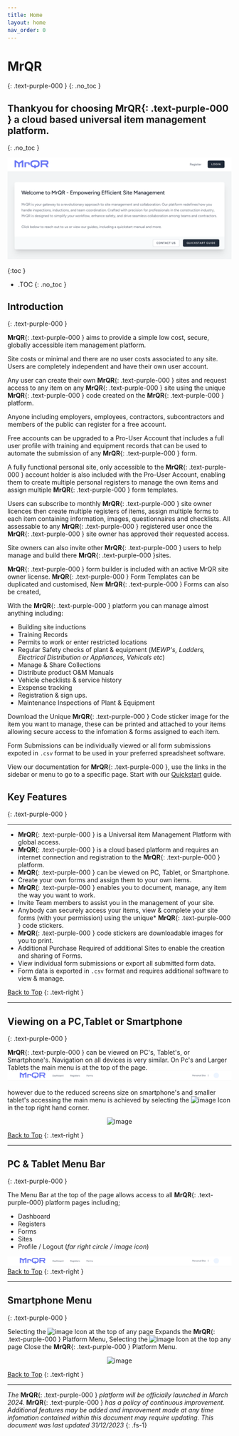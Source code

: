 ```yaml
---
title: Home
layout: home
nav_order: 0
---
```

<html>
<head>
<style>
.button {
  padding: 5px 12px;
  text-align: center;
  text-decoration: none;
  display: inline-block;
  font-size: 12px;
  margin: 4px 2px;
  cursor: pointer; }
.button1 {background-color: #555555;} /* Black */
.button2 {background-color: white;}
.button1 {color: white;}
.button2 {color: black;}
.button1 {border: none;}
.button2 {border: 1px solid grey}
.button1 {border-radius: 5px;}
.button2 {border-radius: 5px;}
  
</style>
</head>
</html>

# **MrQR**
{: .text-purple-000 }
{: .no_toc }

## Thankyou for choosing **MrQR**{: .text-purple-000 } a cloud based universal item management platform.
{: .no_toc }

![Index](/assets/images/MrQR_Landing_Page.png "Landing Page")

{:toc }
- .TOC
{: .no_toc }

## Introduction
{: .text-purple-000 }

**MrQR**{: .text-purple-000 } aims to provide a simple low cost, secure, globally accessible item management platform.

Site costs or minimal and there are no user costs associated to any site. Users are completely independent and have their own user account.

Any user can create their own **MrQR**{: .text-purple-000 } sites and request access to any item on any **MrQR**{: .text-purple-000 } site using the unique **MrQR**{: .text-purple-000 } code created on the **MrQR**{: .text-purple-000 } platform.

Anyone including employers, employees, contractors, subcontractors and members of the public can register for a free account.

Free accounts can be upgraded to a Pro-User Account that includes a full user profile with training and equipment records that can be used to automate the submission of any **MrQR**{: .text-purple-000 } form. 

A fully functional personal site, only accessible to the **MrQR**{: .text-purple-000 } account holder is also included with the Pro-User Account, enabling them to create multiple personal registers to manage the own items and assign multiple **MrQR**{: .text-purple-000 } form templates.

Users can subscribe to monthly **MrQR**{: .text-purple-000 } site owner licences then create multiple registers of items, assign multiple forms to each item containing information, images, questionnaires and checklists.  All assessable to any **MrQR**{: .text-purple-000 } registered user once the **MrQR**{: .text-purple-000 } site owner has approved their requested access.

Site owners can also invite other **MrQR**{: .text-purple-000 } users to help manage and build there **MrQR**{: .text-purple-000 }sites.

**MrQR**{: .text-purple-000 } form builder is included with an active MrQR site owner license. **MrQR**{: .text-purple-000 } Form Templates can be duplicated and customised, New **MrQR**{: .text-purple-000 } Forms can also be created,

With the **MrQR**{: .text-purple-000 } platform you can manage almost anything including:
* Building site inductions
* Training Records
* Permits to work or enter restricted locations
* Regular Safety checks of plant & equipment (*MEWP's, Ladders, Electrical Distribution or Appliances, Vehicals etc*)
* Manage & Share Collections
* Distribute product O&M Manuals
* Vehicle checklists & service history
* Exspense tracking
* Registration & sign ups.
* Maintenance Inspections of Plant & Equipment

Download the Unique **MrQR**{: .text-purple-000 } Code sticker image for the item you want to manage, these can be printed and attached to your items allowing secure access to the infomation & forms assigned to each item.

Form Submissions can be individually viewed or all form submissions expoted in `.csv` format to be used in your preferred spreadsheet software.

View our documentation for **MrQR**{: .text-purple-000 }, use the links in the sidebar or menu to go to a specific page. Start with our [Quickstart](https://docs.mrqr.me/quickstart/) guide.

## Key Features
{: .text-purple-000 }
___
* **MrQR**{: .text-purple-000 } is a Universal item Management Platform with global access.
* **MrQR**{: .text-purple-000 } is a cloud based platform and requires an internet connection and registration to the **MrQR**{: .text-purple-000 } platform.
* **MrQR**{: .text-purple-000 } can be viewed on PC, Tablet, or Smartphone. 
* Create your own forms and assign them to your own items.
* **MrQR**{: .text-purple-000 } enables you to document, manage, any item the way you want to work.
* Invite Team members to assist you in the management of your site.
* Anybody can securely access your items, view & complete your site forms (with your permission) using the unique* 
**MrQR**{: .text-purple-000 } code stickers.
* **MrQR**{: .text-purple-000 } code stickers are downloadable images for you to print.
* Additional Purchase Required of additional Sites to enable the creation and sharing of Forms.
* View individual form submissions or export all submitted form data.
* Form data is exported in `.csv` format and requires additional software to view & manage.

[Back to Top](https://docs.mrqr.me/index)
{: .text-right }
___
## Viewing on a PC,Tablet or Smartphone
{: .text-purple-000 }

**MrQR**{: .text-purple-000 } can be viewed on PC's, Tablet's, or Smartphone's. Navigation on all devices is very similar. On Pc's and Larger Tablets the main menu is at the top of the page.
![Index](/assets/images/MrQR_PC_Menu_Bar.png "PC menu access")

however due to the reduced screens size on smartphone's and smaller tablet's accessing the main menu is achieved by selecting the 
<img width="25" alt="image" src="https://docs.mrqr.me/assets/images/MrQR_Icon.png">
Icon in the top right hand corner.

<div style="text-align: center;">
<img width="400" alt="image" src="https://docs.mrqr.me/assets/images/MrQR_Mobile_Access_Menu.png">
</div>

[Back to Top](https://docs.mrqr.me/index)
{: .text-right }
___
## PC & Tablet Menu Bar
{: .text-purple-000 }

The Menu Bar at the top of the page allows access to all **MrQR**{: .text-purple-000} platform pages including;
* Dashboard
* Registers
* Forms
* Sites
* Profile / Logout (*far right circle / image icon*)
  
![Index](/assets/images/MrQR_PC_Menu_Bar.png "PC menu access")
[Back to Top](https://docs.mrqr.me/index)
{: .text-right }
___
## Smartphone Menu
{: .text-purple-000 }

Selecting the 
<img width="25" alt="image" src="https://github.com/MrQR-me/docs/assets/153803042/c52befe4-d437-41f0-908d-b7e4ad467e74">
Icon at the top of any page Expands the **MrQR**{: .text-purple-000 } Platform Menu,
Selecting the
<img width="25" alt="image" src="https://github.com/MrQR-me/docs/assets/153803042/4606c0ca-e99d-44c0-8b63-81048a5d4e2c">
Icon at the top any page Close the **MrQR**{: .text-purple-000 } Platform Menu.

<div style="text-align: center;">
<img width="400" alt="image" src="https://docs.mrqr.me/assets/images/MrQR_Mobile_Menu.png">
</div>

[Back to Top](https://docs.mrqr.me/index)
{: .text-right }
____
*The* **MrQR**{: .text-purple-000 } *platform will be officially launched in March 2024.* **MrQR**{: .text-purple-000 } *has a policy of continuous improvement.
Additional features may be added and improvement made at any time infomation contained within this document may require updating.
This document was last updated 31/12/2023*
{: .fs-1}
